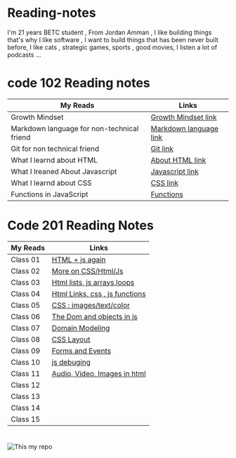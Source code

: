 # Reading-notes
I'm 21 years BETC student , From Jordan Amman , I like building things that's why I like software , I  want to build things that has been never built before, I like cats , strategic games, sports , good movies, I listen a lot of podcasts ...

#  

# code 102 Reading notes

My Reads |Links
------------ | -------------
Growth Mindset  | [Growth Mindset link](https://abdallah-abu-hussein.github.io/reading-notes/Growth%20mindset)
Markdown language for  non-technical friend  | [Markdown language link](https://abdallah-abu-hussein.github.io/reading-notes/Read01)
Git for non technical friend | [Git link](https://abdallah-abu-hussein.github.io/reading-notes/Read02)
What I learnd about HTML | [About HTML link](https://abdallah-abu-hussein.github.io/reading-notes/Read03)
What I lreaned About Javascript | [Javascript link](https://abdallah-abu-hussein.github.io/reading-notes/Read04)
What I learnd about CSS |  [CSS link](https://abdallah-abu-hussein.github.io/reading-notes/Read05)
Functions in JavaScript  | [Functions](https://abdallah-abu-hussein.github.io/reading-notes/Read07)

#

# Code 201 Reading Notes

My Reads |    Links
------------ | -------------
Class 01   | [HTML + js again](https://abdallah-abu-hussein.github.io/reading-notes/class-01)
Class 02   | [More on CSS/Html/Js](https://abdallah-abu-hussein.github.io/reading-notes/class-02)
Class 03   |[Html lists, js arrays,loops](https://abdallah-abu-hussein.github.io/reading-notes/class-03)
Class 04   |[Html Links, css , js functions](https://abdallah-abu-hussein.github.io/reading-notes/class-04)
Class 05   |[CSS : images/text/color](https://abdallah-abu-hussein.github.io/reading-notes/class-05)
Class 06   |[The Dom and objects in js](https://abdallah-abu-hussein.github.io/reading-notes/class-06)
Class 07   |[Domain Modeling](https://abdallah-abu-hussein.github.io/reading-notes/class-07)
Class 08   |[CSS Layout](https://abdallah-abu-hussein.github.io/reading-notes/class-08)
Class 09   |[Forms and Events](https://abdallah-abu-hussein.github.io/reading-notes/class-09)
Class 10   |[js debuging](https://abdallah-abu-hussein.github.io/reading-notes/class-10)
Class 11   |[Audio, Video, Images in html](https://abdallah-abu-hussein.github.io/reading-notes/class-11)
Class 12   |[](https://abdallah-abu-hussein.github.io/reading-notes/class-12)
Class 13   |[]()
Class 14   |[]()
Class 15   |[]()

#
![This my repo](https://i.redd.it/66pe7g9wtnr21.jpg)
#